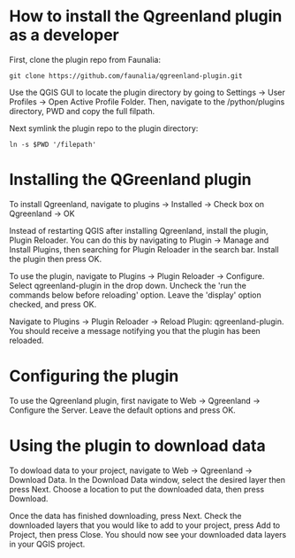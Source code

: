# How to install the Qgreenland plugin as a developer

First, clone the plugin repo from Faunalia:

```
git clone https://github.com/faunalia/qgreenland-plugin.git
```

Use the QGIS GUI to locate the plugin directory by going to
Settings -> User Profiles -> Open Active Profile Folder.
Then, navigate to the /python/plugins directory, PWD and copy the full filpath. 

Next symlink the plugin repo to the plugin directory:
```
ln -s $PWD '/filepath'
```
# Installing the QGreenland plugin

To install Qgreenland, navigate to plugins -> Installed -> Check box on Qgreenland -> OK

Instead of restarting QGIS after installing Qgreenland, 
install the plugin, Plugin Reloader. You can do this by navigating to 
Plugin -> Manage and Install Plugins, then searching for Plugin Reloader in the
search bar. Install the plugin then press OK.

To use the plugin, navigate to Plugins -> Plugin Reloader -> Configure.
Select qgreenland-plugin in the drop down. Uncheck the 'run the commands
below before reloading' option. Leave the 'display' option checked, and press OK.

Navigate to Plugins -> Plugin Reloader -> Reload Plugin: qgreenland-plugin.
You should receive a message notifying you that the plugin has been reloaded.

# Configuring the plugin
To use the Qgreenland plugin, first navigate to Web -> Qgreenland -> Configure the Server.
Leave the default options and press OK. 

# Using the plugin to download data
To dowload data to your project, navigate to Web -> Qgreenland -> Download Data.
In the Download Data window, select the desired layer then press Next.
Choose a location to put the downloaded data, then press Download. 

Once the data has finished downloading, press Next. Check the downloaded layers
that you would like to add to your project, press Add to Project, then press Close.
You should now see your downloaded data layers in your QGIS project. 